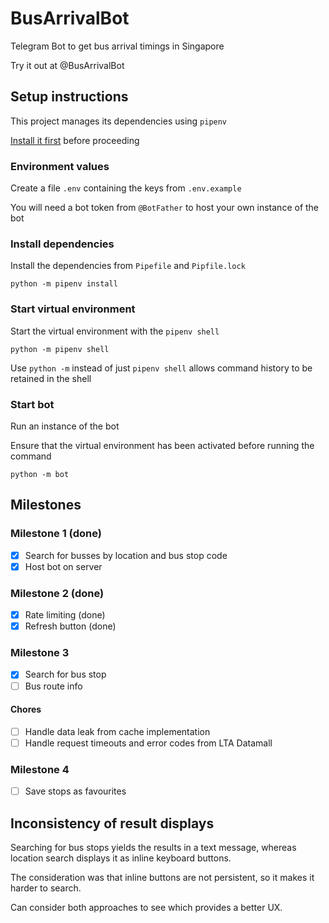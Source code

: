 # BusArrivalBot

Telegram Bot to get bus arrival timings in Singapore

Try it out at @BusArrivalBot

## Setup instructions

This project manages its dependencies using `pipenv`

[Install it first](https://pipenv.pypa.io/en/latest/index.html#install-pipenv-today) before proceeding

### Environment values

Create a file `.env` containing the keys from `.env.example`

You will need a bot token from `@BotFather` to host your own instance of the bot

### Install dependencies

Install the dependencies from `Pipefile` and `Pipfile.lock`

```shell
python -m pipenv install
```

### Start virtual environment

Start the virtual environment with the `pipenv shell`

```shell
python -m pipenv shell
```

Use `python -m` instead of just `pipenv shell` allows command history to be retained in the shell

### Start bot

Run an instance of the bot

Ensure that the virtual environment has been activated before running the command

```shell
python -m bot
```

## Milestones

### Milestone 1 (done)

- [x] Search for busses by location and bus stop code
- [x] Host bot on server

### Milestone 2 (done)

- [x] Rate limiting (done)
- [x] Refresh button (done)

### Milestone 3

- [x] Search for bus stop
- [ ] Bus route info

#### Chores

- [ ] Handle data leak from cache implementation
- [ ] Handle request timeouts and error codes from LTA Datamall

### Milestone 4

- [ ] Save stops as favourites

## Inconsistency of result displays

Searching for bus stops yields the results in a text message, whereas location search displays it as inline keyboard buttons.

The consideration was that inline buttons are not persistent, so it makes it harder to search.

Can consider both approaches to see which provides a better UX.
